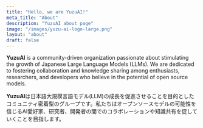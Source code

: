 ```yaml
---
title: "Hello, we are YuzuAI!"
meta_title: "About"
description: "YuzuAI about page"
image: "/images/yuzu-ai-logo-large.png"
layout: "about"
draft: false
---
```

**YuzuAI** is a community-driven organization passionate about stimulating the growth of Japanese Large Language Models (LLMs). We are dedicated to fostering collaboration and knowledge sharing among enthusiasts, researchers, and developers who believe in the potential of open source models.

**YuzuAI**は日本語大規模言語モデル(LLM)の成長を促進させることを目的としたコミュニティ密着型のグループです。私たちはオープンソースモデルの可能性を信じるAI愛好家、研究者、開発者の間でのコラボレーションや知識共有を促していくことを目指します。
